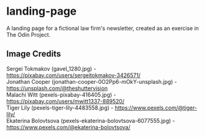 # landing-page
A landing page for a fictional law firm's newsletter, created as an exercise in The Odin Project.  

## Image Credits
Sergei Tokmakov (gavel_1280.jpg) - https://pixabay.com/users/sergeitokmakov-3426571/  
Jonathan Cooper (jonathan-cooper-0O2Pp6-mOkY-unsplash.jpg) - https://unsplash.com/@theshuttervision  
Malachi Witt (pexels-pixabay-416405.jpg) - https://pixabay.com/users/mwitt1337-889520/  
Tiger Lily (pexels-tiger-lily-4483558.jpg) - https://www.pexels.com/@tiger-lily/  
Ekaterina Bolovtsova (pexels-ekaterina-bolovtsova-6077555.jpg) - https://www.pexels.com/@ekaterina-bolovtsova/